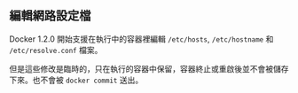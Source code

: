 ## 編輯網路設定檔

Docker 1.2.0 開始支援在執行中的容器裡編輯 `/etc/hosts`, `/etc/hostname` 和 `/etc/resolve.conf` 檔案。

但是這些修改是臨時的，只在執行的容器中保留，容器終止或重啟後並不會被儲存下來。也不會被 `docker commit` 送出。
